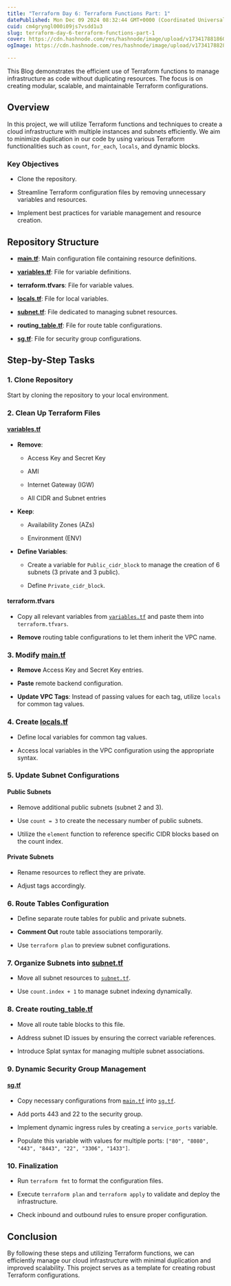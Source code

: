 ```yaml
---
title: "Terraform Day 6: Terraform Functions Part: 1"
datePublished: Mon Dec 09 2024 08:32:44 GMT+0000 (Coordinated Universal Time)
cuid: cm4gryngl000i09js7vsdd1u3
slug: terraform-day-6-terraform-functions-part-1
cover: https://cdn.hashnode.com/res/hashnode/image/upload/v1734178818601/144f2fb0-275e-44a7-9459-4f3d1e3ec7f1.webp
ogImage: https://cdn.hashnode.com/res/hashnode/image/upload/v1734178828759/1f7d578d-9ffe-4ae2-9654-aaeeb06b301e.webp

---
```


This Blog demonstrates the efficient use of Terraform functions to manage infrastructure as code without duplicating resources. The focus is on creating modular, scalable, and maintainable Terraform configurations.

## Overview

In this project, we will utilize Terraform functions and techniques to create a cloud infrastructure with multiple instances and subnets efficiently. We aim to minimize duplication in our code by using various Terraform functionalities such as `count`, `for_each`, `locals`, and dynamic blocks.

### Key Objectives

* Clone the repository.
    
* Streamline Terraform configuration files by removing unnecessary variables and resources.
    
* Implement best practices for variable management and resource creation.
    

## Repository Structure

* [**main.tf**](http://main.tf): Main configuration file containing resource definitions.
    
* [**variables.tf**](http://variables.tf): File for variable definitions.
    
* **terraform.tfvars**: File for variable values.
    
* [**locals.tf**](http://locals.tf): File for local variables.
    
* [**subnet.tf**](http://subnet.tf): File dedicated to managing subnet resources.
    
* **routing\_**[**table.tf**](http://table.tf): File for route table configurations.
    
* [**sg.tf**](http://sg.tf): File for security group configurations.
    

## Step-by-Step Tasks

### 1\. Clone Repository

Start by cloning the repository to your local environment.

### 2\. Clean Up Terraform Files

#### [variables.tf](http://variables.tf)

* **Remove**:
    
    * Access Key and Secret Key
        
    * AMI
        
    * Internet Gateway (IGW)
        
    * All CIDR and Subnet entries
        
* **Keep**:
    
    * Availability Zones (AZs)
        
    * Environment (ENV)
        
* **Define Variables**:
    
    * Create a variable for `Public_cidr_block` to manage the creation of 6 subnets (3 private and 3 public).
        
    * Define `Private_cidr_block`.
        

#### terraform.tfvars

* Copy all relevant variables from [`variables.tf`](http://variables.tf) and paste them into `terraform.tfvars`.
    
* **Remove** routing table configurations to let them inherit the VPC name.
    

### 3\. Modify [main.tf](http://main.tf)

* **Remove** Access Key and Secret Key entries.
    
* **Paste** remote backend configuration.
    
* **Update VPC Tags**: Instead of passing values for each tag, utilize `locals` for common tag values.
    

### 4\. Create [locals.tf](http://locals.tf)

* Define local variables for common tag values.
    
* Access local variables in the VPC configuration using the appropriate syntax.
    

### 5\. Update Subnet Configurations

#### Public Subnets

* Remove additional public subnets (subnet 2 and 3).
    
* Use `count = 3` to create the necessary number of public subnets.
    
* Utilize the `element` function to reference specific CIDR blocks based on the count index.
    

#### Private Subnets

* Rename resources to reflect they are private.
    
* Adjust tags accordingly.
    

### 6\. Route Tables Configuration

* Define separate route tables for public and private subnets.
    
* **Comment Out** route table associations temporarily.
    
* Use `terraform plan` to preview subnet configurations.
    

### 7\. Organize Subnets into [subnet.tf](http://subnet.tf)

* Move all subnet resources to [`subnet.tf`](http://subnet.tf).
    
* Use `count.index + 1` to manage subnet indexing dynamically.
    

### 8\. Create routing\_[table.tf](http://table.tf)

* Move all route table blocks to this file.
    
* Address subnet ID issues by ensuring the correct variable references.
    
* Introduce Splat syntax for managing multiple subnet associations.
    

### 9\. Dynamic Security Group Management

#### [sg.tf](http://sg.tf)

* Copy necessary configurations from [`main.tf`](http://main.tf) into [`sg.tf`](http://sg.tf).
    
* Add ports 443 and 22 to the security group.
    
* Implement dynamic ingress rules by creating a `service_ports` variable.
    
* Populate this variable with values for multiple ports: `["80", "8080", "443", "8443", "22", "3306", "1433"]`.
    

### 10\. Finalization

* Run `terraform fmt` to format the configuration files.
    
* Execute `terraform plan` and `terraform apply` to validate and deploy the infrastructure.
    
* Check inbound and outbound rules to ensure proper configuration.
    

## Conclusion

By following these steps and utilizing Terraform functions, we can efficiently manage our cloud infrastructure with minimal duplication and improved scalability. This project serves as a template for creating robust Terraform configurations.